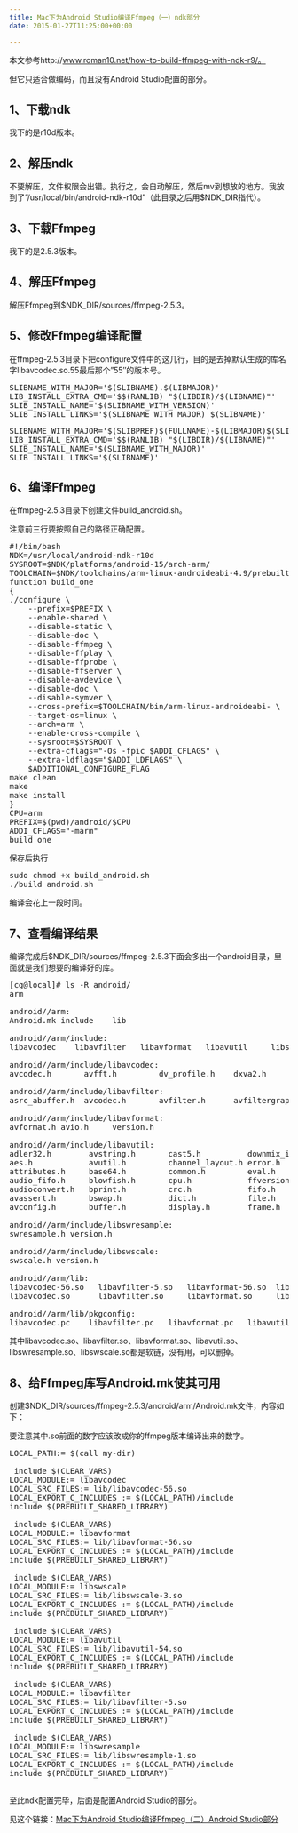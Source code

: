 ```yaml
---
title: Mac下为Android Studio编译Ffmpeg（一）ndk部分
date: 2015-01-27T11:25:00+00:00

---
```

本文参考http://www.roman10.net/how-to-build-ffmpeg-with-ndk-r9/。
  
但它只适合做编码，而且没有Android Studio配置的部分。

## 1、下载ndk

我下的是r10d版本。

## 2、解压ndk

不要解压，文件权限会出错。执行之，会自动解压，然后mv到想放的地方。我放到了&#8221;/usr/local/bin/android-ndk-r10d&#8221;（此目录之后用$NDK_DIR指代）。

## 3、下载Ffmpeg

我下的是2.5.3版本。

## 4、解压Ffmpeg

解压Ffmpeg到$NDK_DIR/sources/ffmpeg-2.5.3。

## 5、修改Ffmpeg编译配置

在ffmpeg-2.5.3目录下把configure文件中的这几行，目的是去掉默认生成的库名字libavcodec.so.55最后那个&#8221;55&#8243;的版本号。

<pre>SLIBNAME_WITH_MAJOR='$(SLIBNAME).$(LIBMAJOR)'
LIB_INSTALL_EXTRA_CMD='$$(RANLIB) "$(LIBDIR)/$(LIBNAME)"'
SLIB_INSTALL_NAME='$(SLIBNAME_WITH_VERSION)'
SLIB_INSTALL_LINKS='$(SLIBNAME_WITH_MAJOR) $(SLIBNAME)'
</pre>

<pre>SLIBNAME_WITH_MAJOR='$(SLIBPREF)$(FULLNAME)-$(LIBMAJOR)$(SLIBSUF)'
LIB_INSTALL_EXTRA_CMD='$$(RANLIB) "$(LIBDIR)/$(LIBNAME)"'
SLIB_INSTALL_NAME='$(SLIBNAME_WITH_MAJOR)'
SLIB_INSTALL_LINKS='$(SLIBNAME)'
</pre>

## 6、编译Ffmpeg

在ffmpeg-2.5.3目录下创建文件build_android.sh。
  
注意前三行要按照自己的路径正确配置。

<pre>#!/bin/bash
NDK=/usr/local/android-ndk-r10d
SYSROOT=$NDK/platforms/android-15/arch-arm/
TOOLCHAIN=$NDK/toolchains/arm-linux-androideabi-4.9/prebuilt/darwin-x86_64
function build_one
{
./configure \
    --prefix=$PREFIX \
    --enable-shared \
    --disable-static \
    --disable-doc \
    --disable-ffmpeg \
    --disable-ffplay \
    --disable-ffprobe \
    --disable-ffserver \
    --disable-avdevice \
    --disable-doc \
    --disable-symver \
    --cross-prefix=$TOOLCHAIN/bin/arm-linux-androideabi- \
    --target-os=linux \
    --arch=arm \
    --enable-cross-compile \
    --sysroot=$SYSROOT \
    --extra-cflags="-Os -fpic $ADDI_CFLAGS" \
    --extra-ldflags="$ADDI_LDFLAGS" \
    $ADDITIONAL_CONFIGURE_FLAG
make clean
make
make install
}
CPU=arm
PREFIX=$(pwd)/android/$CPU 
ADDI_CFLAGS="-marm"
build_one
</pre>

保存后执行

<pre>sudo chmod +x build_android.sh
./build_android.sh
</pre>

编译会花上一段时间。

## 7、查看编译结果

编译完成后$NDK_DIR/sources/ffmpeg-2.5.3下面会多出一个android目录，里面就是我们想要的编译好的库。

<pre>[cg@local]# ls -R android/
arm

android//arm:
Android.mk include    lib

android//arm/include:
libavcodec    libavfilter   libavformat   libavutil     libswresample libswscale

android//arm/include/libavcodec:
avcodec.h       avfft.h         dv_profile.h    dxva2.h         old_codec_ids.h vaapi.h         vda.h           vdpau.h         version.h       vorbis_parser.h xvmc.h

android//arm/include/libavfilter:
asrc_abuffer.h  avcodec.h       avfilter.h      avfiltergraph.h buffersink.h    buffersrc.h     version.h

android//arm/include/libavformat:
avformat.h avio.h     version.h

android//arm/include/libavutil:
adler32.h        avstring.h       cast5.h          downmix_info.h   hash.h           macros.h         opt.h            replaygain.h     time.h
aes.h            avutil.h         channel_layout.h error.h          hmac.h           mathematics.h    parseutils.h     ripemd.h         timecode.h
attributes.h     base64.h         common.h         eval.h           imgutils.h       md5.h            pixdesc.h        samplefmt.h      timestamp.h
audio_fifo.h     blowfish.h       cpu.h            ffversion.h      intfloat.h       mem.h            pixelutils.h     sha.h            version.h
audioconvert.h   bprint.h         crc.h            fifo.h           intreadwrite.h   motion_vector.h  pixfmt.h         sha512.h         xtea.h
avassert.h       bswap.h          dict.h           file.h           lfg.h            murmur3.h        random_seed.h    stereo3d.h
avconfig.h       buffer.h         display.h        frame.h          log.h            old_pix_fmts.h   rational.h       threadmessage.h

android//arm/include/libswresample:
swresample.h version.h

android//arm/include/libswscale:
swscale.h version.h

android//arm/lib:
libavcodec-56.so   libavfilter-5.so   libavformat-56.so  libavutil-54.so    libswresample-1.so libswscale-3.so    pkgconfig
libavcodec.so      libavfilter.so     libavformat.so     libavutil.so       libswresample.so   libswscale.so

android//arm/lib/pkgconfig:
libavcodec.pc    libavfilter.pc   libavformat.pc   libavutil.pc     libswresample.pc libswscale.pc
</pre>

其中libavcodec.so、libavfilter.so、libavformat.so、libavutil.so、libswresample.so、libswscale.so都是软链，没有用，可以删掉。

## 8、给Ffmpeg库写Android.mk使其可用

创建$NDK_DIR/sources/ffmpeg-2.5.3/android/arm/Android.mk文件，内容如下：
  
要注意其中.so前面的数字应该改成你的ffmpeg版本编译出来的数字。

<pre>LOCAL_PATH:= $(call my-dir)
 
 include $(CLEAR_VARS)
LOCAL_MODULE:= libavcodec
LOCAL_SRC_FILES:= lib/libavcodec-56.so
LOCAL_EXPORT_C_INCLUDES := $(LOCAL_PATH)/include
include $(PREBUILT_SHARED_LIBRARY)
 
 include $(CLEAR_VARS)
LOCAL_MODULE:= libavformat
LOCAL_SRC_FILES:= lib/libavformat-56.so
LOCAL_EXPORT_C_INCLUDES := $(LOCAL_PATH)/include
include $(PREBUILT_SHARED_LIBRARY)
 
 include $(CLEAR_VARS)
LOCAL_MODULE:= libswscale
LOCAL_SRC_FILES:= lib/libswscale-3.so
LOCAL_EXPORT_C_INCLUDES := $(LOCAL_PATH)/include
include $(PREBUILT_SHARED_LIBRARY)
 
 include $(CLEAR_VARS)
LOCAL_MODULE:= libavutil
LOCAL_SRC_FILES:= lib/libavutil-54.so
LOCAL_EXPORT_C_INCLUDES := $(LOCAL_PATH)/include
include $(PREBUILT_SHARED_LIBRARY)
 
 include $(CLEAR_VARS)
LOCAL_MODULE:= libavfilter
LOCAL_SRC_FILES:= lib/libavfilter-5.so
LOCAL_EXPORT_C_INCLUDES := $(LOCAL_PATH)/include
include $(PREBUILT_SHARED_LIBRARY)
 
 include $(CLEAR_VARS)
LOCAL_MODULE:= libswresample
LOCAL_SRC_FILES:= lib/libswresample-1.so
LOCAL_EXPORT_C_INCLUDES := $(LOCAL_PATH)/include
include $(PREBUILT_SHARED_LIBRARY)

</pre>

至此ndk配置完毕，后面是配置Android Studio的部分。
  
见这个链接：[Mac下为Android Studio编译Ffmpeg（二）Android Studio部分](http://blog.yikuyiku.com/?p=4539 "Mac下为Android Studio编译Ffmpeg（二）Android Studio部分")
